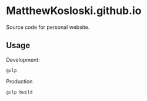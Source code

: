 # MatthewKosloski.github.io

Source code for personal website.

## Usage

Development:

```
gulp
```

Production

```
gulp build
```